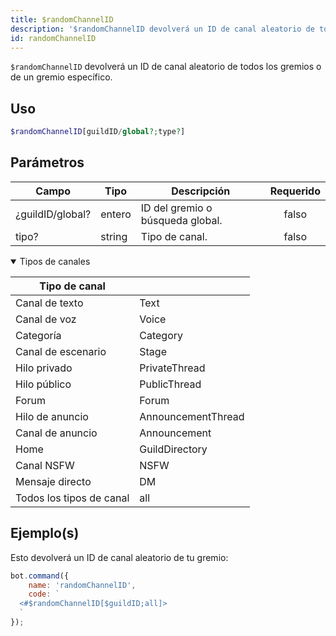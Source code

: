 ```yaml
---
title: $randomChannelID
description: '$randomChannelID devolverá un ID de canal aleatorio de todos los gremios o de un gremio específico.'
id: randomChannelID
---
```


`$randomChannelID` devolverá un ID de canal aleatorio de todos los gremios o de un gremio específico.

## Uso

```php
$randomChannelID[guildID/global?;type?]
```

## Parámetros

| Campo            | Tipo   | Descripción                      | Requerido |
| ---------------- | ------ | -------------------------------- |:---------:|
| ¿guildID/global? | entero | ID del gremio o búsqueda global. |   falso   |
| tipo?            | string | Tipo de canal.                   |   falso   |

<details open>
  <summary>Tipos de canales</summary>

| Tipo de canal            |                    |
| ------------------------ | ------------------ |
| Canal de texto           | Text               |
| Canal de voz             | Voice              |
| Categoría                | Category           |
| Canal de escenario       | Stage              |
| Hilo privado             | PrivateThread      |
| Hilo público             | PublicThread       |
| Forum                    | Forum              |
| Hilo de anuncio          | AnnouncementThread |
| Canal de anuncio         | Announcement       |
| Home                     | GuildDirectory     |
| Canal NSFW               | NSFW               |
| Mensaje directo          | DM                 |
| Todos los tipos de canal | all                |

</details>

## Ejemplo(s)

Esto devolverá un ID de canal aleatorio de tu gremio:

```javascript
bot.command({
    name: 'randomChannelID',
    code: `
  <#$randomChannelID[$guildID;all]>
  `
});
```
